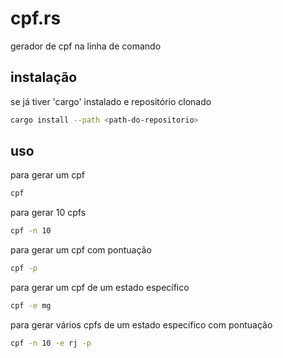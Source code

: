 # cpf.rs

gerador de cpf na linha de comando

## instalação

se já tiver 'cargo' instalado e repositório clonado
```sh
cargo install --path <path-do-repositorio>
```

## uso

para gerar um cpf
```sh
cpf
```

para gerar 10 cpfs
```sh
cpf -n 10
```

para gerar um cpf com pontuação
```sh
cpf -p
```

para gerar um cpf de um estado específico
```sh
cpf -e mg
```

para gerar vários cpfs de um estado específico com pontuação
```sh
cpf -n 10 -e rj -p
```

